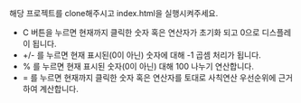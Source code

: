 해당 프로젝트를 clone해주시고 index.html을 실행시켜주세요.

- C 버튼을 누르면 현재까지 클릭한 숫자 혹은 연산자가 초기화 되고 0으로 디스플레이 됩니다.
- +/- 를 누르면 현재 표시된(0이 아닌) 숫자에 대해 -1 곱셈 처리가 됩니다.
- % 를 누르면 현재 표시된 숫자(0이 아닌) 대해 100 나누기 연산합니다.
- = 를 누르면 현재까지 클릭한 숫자 혹은 연산자를 토대로 사칙연산 우선순위에 근거하여 계산합니다.
